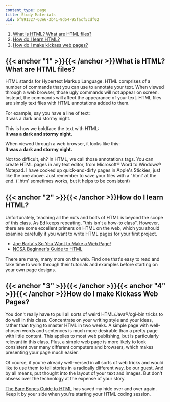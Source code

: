 ```yaml
---
content_type: page
title: Study Materials
uid: bf891327-63e6-3b41-9d54-95facf5cdf02
---
```


1.  [What is HTML? What are HTML files?](#1)
2.  [How do I learn HTML?](#2)
3.  [How do I make kickass web pages?](#3)

{{< anchor "1" >}}{{< /anchor >}}What is HTML? What are HTML files?
-------------------------------------------------------------------

HTML stands for Hypertext Markup Language. HTML comprises of a number of commands that you can use to annotate your text. When viewed through a web browser, those ugly commands will not appear on screen. Instead, the commands will affect the appearance of your text. HTML files are simply text files with HTML annotations added to them.

For example, say you have a line of text:  
It was a dark and stormy night.

This is how we boldface the text with HTML:  
<b>It was a dark and stormy night.</b>

When viewed through a web browser, it looks like this:  
**It was a dark and stormy night.**

Not too difficult, eh? In HTML, we call those annotations tags. You can create HTML pages in any text editor, from Microsoft® Word to Windows® Notepad. I have cooked up quick-and-dirty pages in Apple's Stickies, just like the one above. Just remember to save your files with a '.html' at the end. ('.htm' sometimes works, but it helps to be consistent)

{{< anchor "2" >}}{{< /anchor >}}How do I learn HTML?
-----------------------------------------------------

Unfortunately, teaching all the nuts and bolts of HTML is beyond the scope of this class. As Ed keeps repeating, "this isn't a how-to class". However, there are some excellent primers on HTML on the web, which you should examine carefully if you want to write HTML pages for your first project.

*   [Joe Barta's So You Want to Make a Web Page!](http://www.pagetutor.com/html_tutor/index.html)
*   [NCSA Beginner's Guide to HTML](http://www.put.com/HTMLPrimer.html)

There are many, many more on the web. Find one that's easy to read and take time to work through their tutorials and examples before starting on your own page designs.

{{< anchor "3" >}}{{< /anchor >}}{{< anchor "4" >}}{{< /anchor >}}How do I make Kickass Web Pages?
--------------------------------------------------------------------------------------------------

You don't really have to pull all sorts of weird HTML/Java®/cgi-bin tricks to do well in this class. Concentrate on your writing style and your ideas, rather than trying to master HTML in two weeks. A simple page with well-chosen words and sentences is much more desirable than a pretty page with little content. This applies to most web publishing, but is particularly relevant in this class. Plus, a simple web page is more likely to look consistent over many different computers and browsers, which makes presenting your page much easier.

Of course, if you're already well-versed in all sorts of web tricks and would like to use them to tell stories in a radically different way, be our guest. And by all means, put thought into the layout of your text and images. But don't obsess over the technology at the expense of your story.

[The Bare Bones Guide to HTML](http://www.werbach.com/barebones/barebones.html) has saved my hide over and over again. Keep it by your side when you're starting your HTML coding session.